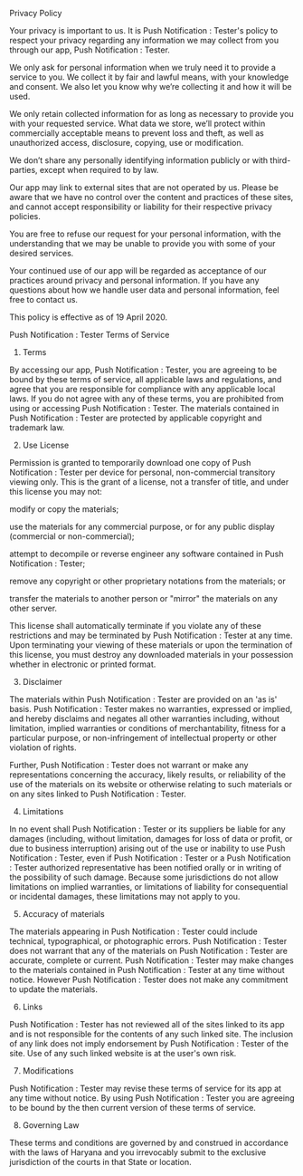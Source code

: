 Privacy Policy

Your privacy is important to us. It is Push Notification : Tester's policy to respect your privacy regarding any information we may collect from you through our app, Push Notification : Tester.

We only ask for personal information when we truly need it to provide a service to you. We collect it by fair and lawful means, with your knowledge and consent. We also let you know why we’re collecting it and how it will be used.

We only retain collected information for as long as necessary to provide you with your requested service. What data we store, we’ll protect within commercially acceptable means to prevent loss and theft, as well as unauthorized access, disclosure, copying, use or modification.

We don’t share any personally identifying information publicly or with third-parties, except when required to by law.

Our app may link to external sites that are not operated by us. Please be aware that we have no control over the content and practices of these sites, and cannot accept responsibility or liability for their respective privacy policies.

You are free to refuse our request for your personal information, with the understanding that we may be unable to provide you with some of your desired services.

Your continued use of our app will be regarded as acceptance of our practices around privacy and personal information. If you have any questions about how we handle user data and personal information, feel free to contact us.

This policy is effective as of 19 April 2020.







Push Notification : Tester Terms of Service

1. Terms

By accessing our app, Push Notification : Tester, you are agreeing to be bound by these terms of service, all applicable laws and regulations, and agree that you are responsible for compliance with any applicable local laws. If you do not agree with any of these terms, you are prohibited from using or accessing Push Notification : Tester. The materials contained in Push Notification : Tester are protected by applicable copyright and trademark law.



2. Use License





Permission is granted to temporarily download one copy of Push Notification : Tester per device for personal, non-commercial transitory viewing only. This is the grant of a license, not a transfer of title, and under this license you may not:



modify or copy the materials;

use the materials for any commercial purpose, or for any public display (commercial or non-commercial);

attempt to decompile or reverse engineer any software contained in Push Notification : Tester;

remove any copyright or other proprietary notations from the materials; or

transfer the materials to another person or "mirror" the materials on any other server.





This license shall automatically terminate if you violate any of these restrictions and may be terminated by Push Notification : Tester at any time. Upon terminating your viewing of these materials or upon the termination of this license, you must destroy any downloaded materials in your possession whether in electronic or printed format.



3. Disclaimer



The materials within Push Notification : Tester are provided on an 'as is' basis. Push Notification : Tester makes no warranties, expressed or implied, and hereby disclaims and negates all other warranties including, without limitation, implied warranties or conditions of merchantability, fitness for a particular purpose, or non-infringement of intellectual property or other violation of rights.

Further, Push Notification : Tester does not warrant or make any representations concerning the accuracy, likely results, or reliability of the use of the materials on its website or otherwise relating to such materials or on any sites linked to Push Notification : Tester.



4. Limitations

In no event shall Push Notification : Tester or its suppliers be liable for any damages (including, without limitation, damages for loss of data or profit, or due to business interruption) arising out of the use or inability to use Push Notification : Tester, even if Push Notification : Tester or a Push Notification : Tester authorized representative has been notified orally or in writing of the possibility of such damage. Because some jurisdictions do not allow limitations on implied warranties, or limitations of liability for consequential or incidental damages, these limitations may not apply to you.



5. Accuracy of materials

The materials appearing in Push Notification : Tester could include technical, typographical, or photographic errors. Push Notification : Tester does not warrant that any of the materials on Push Notification : Tester are accurate, complete or current. Push Notification : Tester may make changes to the materials contained in Push Notification : Tester at any time without notice. However Push Notification : Tester does not make any commitment to update the materials.



6. Links

Push Notification : Tester has not reviewed all of the sites linked to its app and is not responsible for the contents of any such linked site. The inclusion of any link does not imply endorsement by Push Notification : Tester of the site. Use of any such linked website is at the user's own risk.



7. Modifications

Push Notification : Tester may revise these terms of service for its app at any time without notice. By using Push Notification : Tester you are agreeing to be bound by the then current version of these terms of service.



8. Governing Law

These terms and conditions are governed by and construed in accordance with the laws of Haryana and you irrevocably submit to the exclusive jurisdiction of the courts in that State or location.
